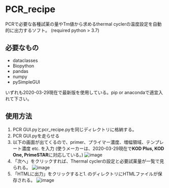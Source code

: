 # PCR_recipe
PCRで必要な各種試薬の量やTm値から求めるthermal cyclerの温度設定を自動的に出力するソフト。
(required python > 3.7)

## 必要なもの
+ dataclasses
+ Biopython
+ pandas
+ numpy
+ pySimpleGUI

いずれも2020-03-29現在で最新版を使用している。pip or anacondaで適宜入れて下さい。

## 使用方法
1. PCR GUI.pyとpcr_recipe.pyを同じディレクトリに格納する。
2. PCR GUI.pyを走らせる
3. 以下の画面が出てくるので、primer、プライマー濃度、増幅領域、テンプレート濃度 etc. を入力
   (使うメーカーは、2020-03-29現在で**KOD Plus, KOD One, PrimeSTAR**に対応している。)
   ![image](https://user-images.githubusercontent.com/41857834/112964797-9c107680-9183-11eb-91d3-5db7c93d7ba1.png)
4. 「次へ」をクリックすれば、Thermal cyclerの設定と必要試薬量が一覧で見られる。
![image](https://user-images.githubusercontent.com/41857834/112964841-a6cb0b80-9183-11eb-9f41-e1a54a145b5d.png)
5. 「HTMLに出力」をクリックすると1. のディレクトリにHTMLファイルが保存される。
![image](https://user-images.githubusercontent.com/41857834/112964922-b9454500-9183-11eb-9eb3-f9186787908c.png)
